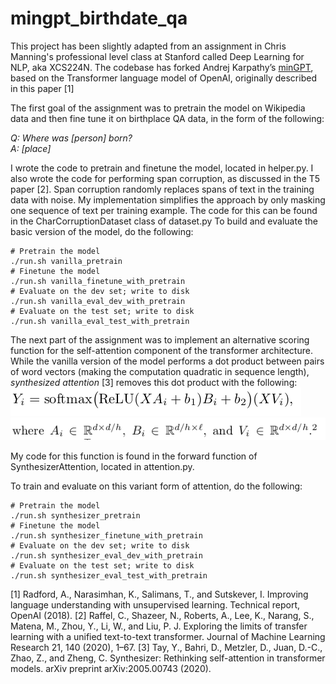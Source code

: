 # mingpt_birthdate_qa

This project has been slightly adapted from an assignment in Chris Manning's professional level class at Stanford called Deep Learning for NLP, aka  XCS224N. The codebase has forked Andrej Karpathy’s [minGPT](https://github.com/karpathy/minGPT), based on the Transformer language model of OpenAI,
originally described in this paper [1] 

The first goal of the assignment was to pretrain the model on Wikipedia data and then fine tune it on birthplace QA data, in the form of the following: 

*Q: Where was [person] born?*\
*A: [place]*

I wrote the code to pretrain and finetune the model, located in helper.py. I also wrote the code for performing span corruption, as discussed in the T5 paper [2]. Span corruption randomly replaces spans of text in the training data with noise. My implementation simplifies the approach by only masking one sequence of text per training example. The code for this can be found in the CharCorruptionDataset class of dataset.py
To build and evaluate the basic version of the model, do the following:
```
# Pretrain the model
./run.sh vanilla_pretrain
# Finetune the model
./run.sh vanilla_finetune_with_pretrain
# Evaluate on the dev set; write to disk
./run.sh vanilla_eval_dev_with_pretrain
# Evaluate on the test set; write to disk
./run.sh vanilla_eval_test_with_pretrain
```

The next part of the assignment was to implement an alternative scoring function for the self-attention component of the transformer architecture. While the vanilla version of the model performs a dot product between pairs of word vectors (making the computation quadratic in sequence length), *synthesized attention* [3] removes this dot product with the following:
![synthesizer attention](images/synthesizer_attention.png)
![synthesizer_attention_2](images/synthesizer_attention_2.png)

My code for this function is found in the forward function of SynthesizerAttention, located in attention.py.

To train and evaluate on this variant form of attention, do the following: 
```
# Pretrain the model
./run.sh synthesizer_pretrain
# Finetune the model
./run.sh synthesizer_finetune_with_pretrain
# Evaluate on the dev set; write to disk
./run.sh synthesizer_eval_dev_with_pretrain
# Evaluate on the test set; write to disk
./run.sh synthesizer_eval_test_with_pretrain
```

[1] Radford, A., Narasimhan, K., Salimans, T., and Sutskever, I. Improving language understanding with
unsupervised learning. Technical report, OpenAI (2018).
[2] Raffel, C., Shazeer, N., Roberts, A., Lee, K., Narang, S., Matena, M., Zhou, Y., Li, W., and
Liu, P. J. Exploring the limits of transfer learning with a unified text-to-text transformer. Journal of Machine
Learning Research 21, 140 (2020), 1–67.
[3] Tay, Y., Bahri, D., Metzler, D., Juan, D.-C., Zhao, Z., and Zheng, C. Synthesizer: Rethinking
self-attention in transformer models. arXiv preprint arXiv:2005.00743 (2020).